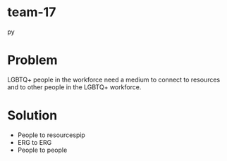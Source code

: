 # team-17
py
# Problem
LGBTQ+ people in the workforce need a medium to connect to resources and 
to other people in the LGBTQ+ workforce.

# Solution
* People to resourcespip
* ERG to ERG
* People to people
